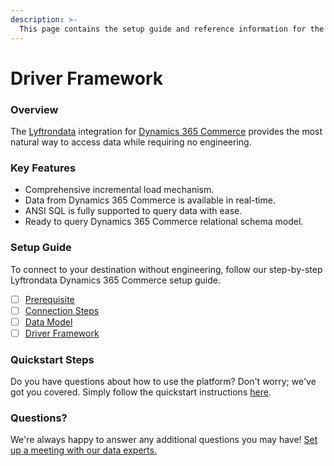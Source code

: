```yaml
---
description: >-
  This page contains the setup guide and reference information for the Dynamics 365 Commerce source connector.
---
```


# Driver Framework

### Overview

The [Lyftrondata](https://www.lyftrondata.com/) integration for [Dynamics 365 Commerce](None) provides the most natural way to access data while requiring no engineering.

### Key Features

* Comprehensive incremental load mechanism.
* Data from Dynamics 365 Commerce is available in real-time.&#x20;
* ANSI SQL is fully supported to query data with ease.
* Ready to query Dynamics 365 Commerce relational schema model.

### Setup Guide

To connect to your destination without engineering, follow our step-by-step Lyftrondata Dynamics 365 Commerce setup guide.

* [ ] [Prerequisite](../prerequisite.md)
* [ ] [Connection Steps](../connection-steps.md)
* [ ] [Data Model](../data-model/erd.md)
* [ ] [Driver Framework](../driver-framework/)

### Quickstart Steps

Do you have questions about how to use the platform? Don't worry; we've got you covered. Simply follow the quickstart instructions [here](../driver-framework/README.md).

### Questions? <a href="#questions" id="questions"></a>

We're always happy to answer any additional questions you may have! [Set up a meeting with our data experts.](https://www.lyftrondata.com/book-a-meeting/)


